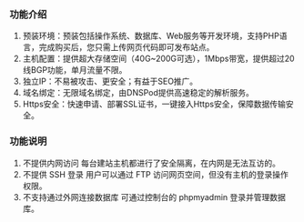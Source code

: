 ### 功能介绍

1. 预装环境：预装包括操作系统、数据库、Web服务等开发环境，支持PHP语言，完成购买后，您只需上传网页代码即可发布站点。
2. 主机配置：提供超大存储空间（40G~200G可选），1Mbps带宽，提供超过20线BGP功能，单月流量不限。
3. 独立IP：不易被攻击、更安全；有益于SEO推广。
4. 域名绑定：无限域名绑定，由DNSPod提供高速稳定的解析服务。
6. Https安全：快速申请、部署SSL证书，一键接入Https安全，保障数据传输安全。

### 功能说明

1. 不提供内网访问
 每台建站主机都进行了安全隔离，在内网是无法互访的。
2. 不提供 SSH 登录
 用户可以通过 FTP 访问网页空间，但没有主机的登录操作权限。
3. 不支持通过外网连接数据库
 可通过控制台的 phpmyadmin 登录并管理数据库。
